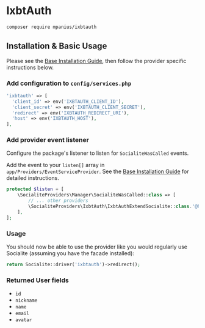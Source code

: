 # IxbtAuth

```bash
composer require mpanius/ixbtauth
```

## Installation & Basic Usage

Please see the [Base Installation Guide](https://socialiteproviders.com/usage/), then follow the provider specific instructions below.

### Add configuration to `config/services.php`

```php
'ixbtauth' => [
  'client_id' => env('IXBTAUTH_CLIENT_ID'),
  'client_secret' => env('IXBTAUTH_CLIENT_SECRET'),
  'redirect' => env('IXBTAUTH_REDIRECT_URI'),
  'host' => env('IXBTAUTH_HOST'),
],
```

### Add provider event listener

Configure the package's listener to listen for `SocialiteWasCalled` events.

Add the event to your `listen[]` array in `app/Providers/EventServiceProvider`. See the [Base Installation Guide](https://socialiteproviders.com/usage/) for detailed instructions.

```php
protected $listen = [
    \SocialiteProviders\Manager\SocialiteWasCalled::class => [
        // ... other providers
        \SocialiteProviders\IxbtAuth\IxbtAuthExtendSocialite::class.'@handle',
    ],
];
```

### Usage

You should now be able to use the provider like you would regularly use Socialite (assuming you have the facade installed):

```php
return Socialite::driver('ixbtauth')->redirect();
```

### Returned User fields

- ``id``
- ``nickname``
- ``name``
- ``email``
- ``avatar``
